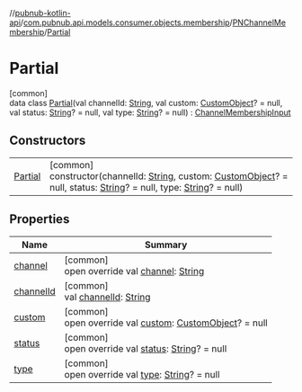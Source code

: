 //[pubnub-kotlin-api](../../../../index.md)/[com.pubnub.api.models.consumer.objects.membership](../../index.md)/[PNChannelMembership](../index.md)/[Partial](index.md)

# Partial

[common]\
data class [Partial](index.md)(val channelId: [String](https://kotlinlang.org/api/latest/jvm/stdlib/kotlin-stdlib/kotlin/-string/index.html), val custom: [CustomObject](../../../com.pubnub.kmp/-custom-object/index.md)? = null, val status: [String](https://kotlinlang.org/api/latest/jvm/stdlib/kotlin-stdlib/kotlin/-string/index.html)? = null, val type: [String](https://kotlinlang.org/api/latest/jvm/stdlib/kotlin-stdlib/kotlin/-string/index.html)? = null) : [ChannelMembershipInput](../../-channel-membership-input/index.md)

## Constructors

| | |
|---|---|
| [Partial](-partial.md) | [common]<br>constructor(channelId: [String](https://kotlinlang.org/api/latest/jvm/stdlib/kotlin-stdlib/kotlin/-string/index.html), custom: [CustomObject](../../../com.pubnub.kmp/-custom-object/index.md)? = null, status: [String](https://kotlinlang.org/api/latest/jvm/stdlib/kotlin-stdlib/kotlin/-string/index.html)? = null, type: [String](https://kotlinlang.org/api/latest/jvm/stdlib/kotlin-stdlib/kotlin/-string/index.html)? = null) |

## Properties

| Name | Summary |
|---|---|
| [channel](channel.md) | [common]<br>open override val [channel](channel.md): [String](https://kotlinlang.org/api/latest/jvm/stdlib/kotlin-stdlib/kotlin/-string/index.html) |
| [channelId](channel-id.md) | [common]<br>val [channelId](channel-id.md): [String](https://kotlinlang.org/api/latest/jvm/stdlib/kotlin-stdlib/kotlin/-string/index.html) |
| [custom](custom.md) | [common]<br>open override val [custom](custom.md): [CustomObject](../../../com.pubnub.kmp/-custom-object/index.md)? = null |
| [status](status.md) | [common]<br>open override val [status](status.md): [String](https://kotlinlang.org/api/latest/jvm/stdlib/kotlin-stdlib/kotlin/-string/index.html)? = null |
| [type](type.md) | [common]<br>open override val [type](type.md): [String](https://kotlinlang.org/api/latest/jvm/stdlib/kotlin-stdlib/kotlin/-string/index.html)? = null |
